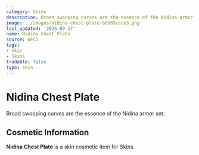 ```yaml
---
category: Skins
description: Broad swooping curves are the essence of the Nidina armor set.
image: ../images/nidina-chest-plate-60865ccce3.png
last_updated: '2025-09-17'
name: Nidina Chest Plate
source: WFCD
tags:
- Skin
- Skins
tradable: false
type: Skin
---
```


# Nidina Chest Plate

Broad swooping curves are the essence of the Nidina armor set.

## Cosmetic Information

**Nidina Chest Plate** is a skin cosmetic item for Skins.

